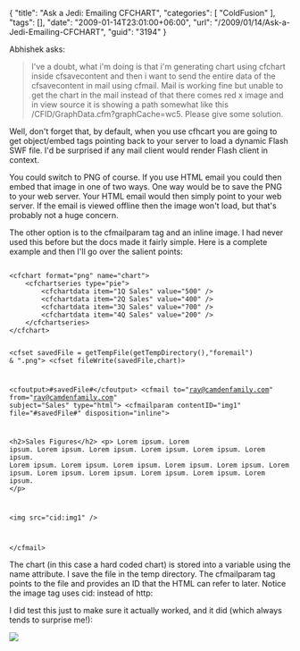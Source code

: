 {
	"title": "Ask a Jedi: Emailing CFCHART",
	"categories": [
		"ColdFusion"
	],
	"tags": [],
	"date": "2009-01-14T23:01:00+06:00",
	"url": "/2009/01/14/Ask-a-Jedi-Emailing-CFCHART",
	"guid": "3194"
}

Abhishek asks:

<blockquote>
<p>
I've a doubt, what i'm doing is that i'm generating chart using
cfchart inside cfsavecontent and then i want to send the entire data of the cfsavecontent in mail using cfmail. Mail is working fine but unable to get the chart in the mail instead of that there comes red x image and in view source it is showing a path somewhat like this /CFID/GraphData.cfm?graphCache=wc5. Please give some solution.
</p>
</blockquote>
<!--more-->
Well, don't forget that, by default, when you use cfhcart you are going to get object/embed tags pointing back to your server to load a dynamic Flash SWF file. I'd be surprised if any mail client would render Flash client in context. 

You could switch to PNG of course. If you use HTML email you could then embed that image in one of two ways. One way would be to save the PNG to your web server. Your HTML email would then simply point to your web server. If the email is viewed offline then the image won't load, but that's probably not a huge concern. 

The other option is to the cfmailparam tag and an inline image. I had never used this before but the docs made it fairly simple. Here is a complete example and then I'll go over the salient points:

<code>
&lt;cfchart format="png" name="chart"&gt;
	&lt;cfchartseries type="pie"&gt;
		&lt;cfchartdata item="1Q Sales" value="500" /&gt;
		&lt;cfchartdata item="2Q Sales" value="400" /&gt;
		&lt;cfchartdata item="3Q Sales" value="700" /&gt;
		&lt;cfchartdata item="4Q Sales" value="200" /&gt;
	&lt;/cfchartseries&gt;
&lt;/cfchart&gt;

&lt;cfset savedFile = getTempFile(getTempDirectory(),"foremail") & ".png"&gt;
&lt;cfset fileWrite(savedFile,chart)&gt;

&lt;cfoutput&gt;#savedFile#&lt;/cfoutput&gt;
&lt;cfmail to="ray@camdenfamily.com" from="ray@camdenfamily.com" subject="Sales" type="html"&gt;
	&lt;cfmailparam contentID="img1" file="#savedFile#" disposition="inline"&gt;

&lt;h2&gt;Sales Figures&lt;/h2&gt;
&lt;p&gt;
Lorem ipsum. Lorem ipsum. Lorem ipsum. Lorem ipsum. 
Lorem ipsum. Lorem ipsum. Lorem ipsum. Lorem ipsum. 
Lorem ipsum. Lorem ipsum. Lorem ipsum. Lorem ipsum. 
Lorem ipsum. Lorem ipsum. Lorem ipsum. Lorem ipsum. 
Lorem ipsum. Lorem ipsum. 
&lt;/p&gt;

&lt;img src="cid:img1" /&gt;

&lt;/cfmail&gt;
</code> 

The chart (in this case a hard coded chart) is stored into a variable using the name attribute. I save the file in the temp directory. The cfmailparam tag points to the file and provides an ID that the HTML can refer to later. Notice the image tag uses cid: instead of http:

I did test this just to make sure it actually worked, and it did (which always tends to surprise me!):

<img src="https://static.raymondcamden.com/images/Picture 132.png">